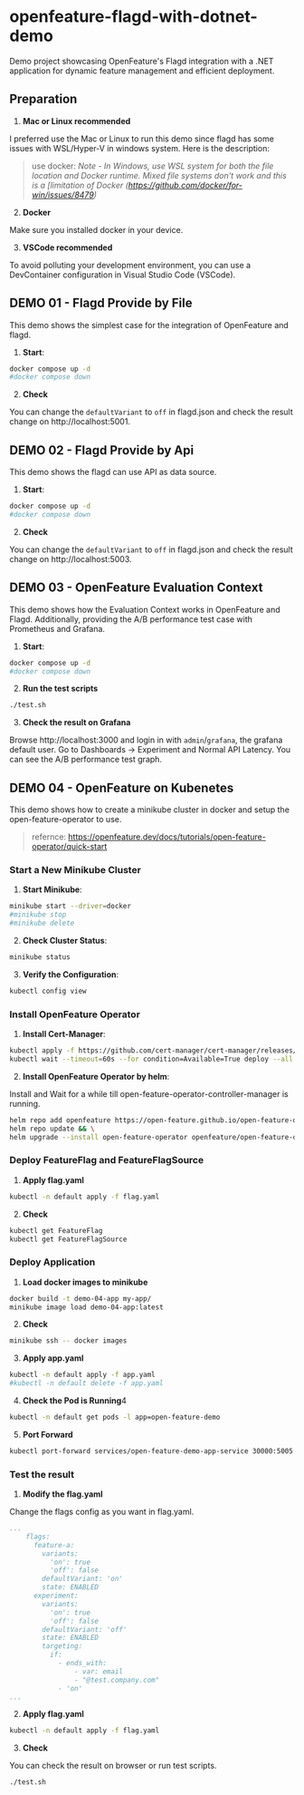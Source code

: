 # openfeature-flagd-with-dotnet-demo

Demo project showcasing OpenFeature's Flagd integration with a .NET application for dynamic feature management and efficient deployment.

## Preparation

1. **Mac or Linux recommended**

I preferred use the Mac or Linux to run this demo since flagd has some issues with WSL/Hyper-V in windows system. Here is the description:

> use docker:
    _Note - In Windows, use WSL system for both the file location and Docker runtime. Mixed file systems don't work and this is a [limitation of Docker (https://github.com/docker/for-win/issues/8479)_

2. **Docker**

Make sure you installed docker in your device.

3. **VSCode recommended**

To avoid polluting your development environment, you can use a DevContainer configuration in Visual Studio Code (VSCode).

## DEMO 01 - Flagd Provide by File

This demo shows the simplest case for the integration of OpenFeature and flagd.

1. **Start**:

```bash
docker compose up -d
#docker compose down
```

2. **Check**

You can change the `defaultVariant` to `off` in flagd.json and check the result change on http://localhost:5001.

## DEMO 02 - Flagd Provide by Api
 
This demo shows the flagd can use API as data source.

1. **Start**:

```bash
docker compose up -d
#docker compose down
```

2. **Check**

You can change the `defaultVariant` to `off` in flagd.json and check the result change on http://localhost:5003.


## DEMO 03 - OpenFeature Evaluation Context

This demo shows how the Evaluation Context works in OpenFeature and Flagd. Additionally, providing the A/B performance test case with Prometheus and Grafana.

1. **Start**:

```bash
docker compose up -d
#docker compose down
```

2. **Run the test scripts**

```bash
./test.sh
```

3. **Check the result on Grafana**

Browse http://localhost:3000 and login in with `admin`/`grafana`, the grafana default user.
Go to Dashboards -> Experiment and Normal API Latency. You can see the A/B performance test graph.

## DEMO 04 - OpenFeature on Kubenetes

This demo shows how to create a minikube cluster in docker and setup the open-feature-operator to use.

> refernce: https://openfeature.dev/docs/tutorials/open-feature-operator/quick-start

### Start a New Minikube Cluster

1. **Start Minikube**:

```bash
minikube start --driver=docker
#minikube stop
#minikube delete
```

2. **Check Cluster Status**:

```bash
minikube status
```

3. **Verify the Configuration**:

```bash
kubectl config view
```

### Install OpenFeature Operator

1. **Install Cert-Manager**:

```bash
kubectl apply -f https://github.com/cert-manager/cert-manager/releases/download/v1.13.2/cert-manager.yaml && \
kubectl wait --timeout=60s --for condition=Available=True deploy --all -n 'cert-manager'
```

2. **Install OpenFeature Operator by helm**:

Install and Wait for a while till open-feature-operator-controller-manager is running.

```bash
helm repo add openfeature https://open-feature.github.io/open-feature-operator/ && \
helm repo update && \
helm upgrade --install open-feature-operator openfeature/open-feature-operator
```

### Deploy FeatureFlag and FeatureFlagSource

1. **Apply flag.yaml**

```bash
kubectl -n default apply -f flag.yaml
```

2. **Check**

```bash
kubectl get FeatureFlag
kubectl get FeatureFlagSource
```

### Deploy Application

1. **Load docker images to minikube**

```bash
docker build -t demo-04-app my-app/
minikube image load demo-04-app:latest
```

2. **Check**

```bash
minikube ssh -- docker images
```

3. **Apply app.yaml**

```bash
kubectl -n default apply -f app.yaml
#kubectl -n default delete -f app.yaml
```

4. **Check the Pod is Running**4

```bash
kubectl -n default get pods -l app=open-feature-demo
```

5. **Port Forward**

```bash
kubectl port-forward services/open-feature-demo-app-service 30000:5005
```

### Test the result

1. **Modify the flag.yaml**

Change the flags config as you want in flag.yaml.

```yaml
...
    flags:
      feature-a:
        variants:
          'on': true
          'off': false
        defaultVariant: 'on'
        state: ENABLED
      experiment:
        variants:
          'on': true
          'off': false
        defaultVariant: 'off'
        state: ENABLED
        targeting:
          if:
            - ends_with:
                - var: email
                - "@test.company.com"
            - 'on'
...
```

2. **Apply flag.yaml**

```bash
kubectl -n default apply -f flag.yaml
```

3. **Check**

You can check the result on browser or run test scripts.

```bash
./test.sh
```